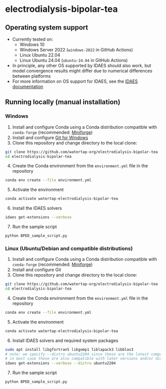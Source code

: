 # electrodialysis-bipolar-tea

## Operating system support

- Currently tested on:
  - Windows 10
  - Windows Server 2022 (`windows-2022` in GitHub Actions)
  - Linux Ubuntu 22.04
  - Linux Ubuntu 24.04 (`ubuntu-24.04` in GitHub Actions)
- In principle, any other OS supported by IDAES should also work, but model convergence results might differ due to numerical differences between platforms
- For more information on OS support for IDAES, see the [IDAES documentation](https://idaes-pse.readthedocs.io/en/stable/tutorials/getting_started/#os-specific-instructions)

## Running locally (manual installation)

### Windows

1. Install and configure Conda using a Conda distribution compatible with `conda-forge` (recommended: [Miniforge](https://github.com/conda-forge/miniforge?tab=readme-ov-file#install))
2. Install and configure [Git for Windows](https://git-scm.com/downloads/win)
3. Clone this repository and change directory to the local clone:
  ```sh
  git clone https://github.com/watertap-org/electrodialysis-bipolar-tea
  cd electrodialysis-bipolar-tea
  ```
4. Create the Conda environment from the `environment.yml` file in the repository
  ```sh
  conda env create --file environment.yml
  ```
5. Activate the environment
  ```sh
  conda activate watertap-electrodialysis-bipolar-tea
  ```
6. Install the IDAES solvers
  ```sh
  idaes get-extensions --verbose
  ```
7. Run the sample script
  ```sh
  python BPED_sample_script.py
  ```

### Linux (Ubuntu/Debian and compatible distributions)

1. Install and configure Conda using a Conda distribution compatible with `conda-forge` (recommended: [Miniforge](https://github.com/conda-forge/miniforge?tab=readme-ov-file#install))
2. Install and configure Git
3. Clone this repository and change directory to the local clone:
  ```sh
  git clone https://github.com/watertap-org/electrodialysis-bipolar-tea
  cd electrodialysis-bipolar-tea
  ```
4. Create the Conda environment from the `environment.yml` file in the repository
  ```sh
  conda env create --file environment.yml
  ```
5. Activate the environment
  ```sh
  conda activate watertap-electrodialysis-bipolar-tea
  ```
6. Install IDAES solvers and required system packages
  ```sh
  sudo apt install libgfortran5 libgomp1 liblapack3 libblas3
  # note: we specify --distro ubuntu2204 since these are the latest compatible builds available
  # in most case these are also compatible with later versions and/or distributions
  idaes get-extensions --verbose --distro ubuntu2204
  ```
7. Run the sample script
  ```sh
  python BPED_sample_script.py
  ```
